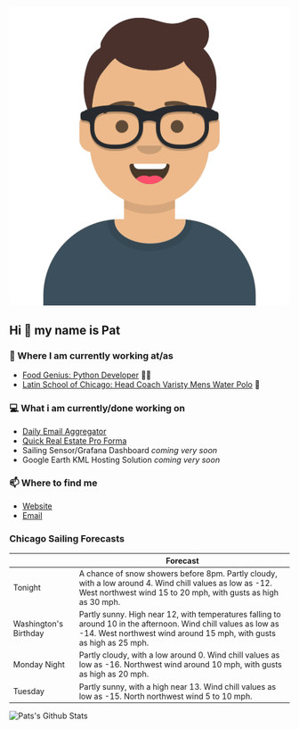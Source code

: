 [![Social banner for p-j-falconer](https://raw.githubusercontent.com/P-J-FALCONER/P-J-FALCONER/master/assets/avataaars.svg)](https://patfalconer.com/)
## Hi :wave: my name is Pat

### 💼 Where I am currently working at/as
- [Food Genius: Python Developer](https://getfoodgenius.com/) 🍔🐍
- [Latin School of Chicago: Head Coach Varisty Mens Water Polo](https://www.latinschool.org/) 🤽


### 💻 What i am currently/done working on
 - [Daily Email Aggregator](https://github.com/P-J-FALCONER/dott_daily_mail)
 - [Quick Real Estate Pro Forma](https://github.com/P-J-FALCONER/henry)
 - Sailing Sensor/Grafana Dashboard *coming very soon*
 - Google Earth KML Hosting Solution *coming very soon*

### 📫 Where to find me
 - [Website](https://patfalconer.com/)
 - [Email](mailto:patrick.j.falconer@gmail.com)


### Chicago Sailing Forecasts
|   | Forecast  |
|---|---|
| Tonight | A chance of snow showers before 8pm. Partly cloudy, with a low around 4. Wind chill values as low as -12. West northwest wind 15 to 20 mph, with gusts as high as 30 mph. |
| Washington&#39;s Birthday | Partly sunny. High near 12, with temperatures falling to around 10 in the afternoon. Wind chill values as low as -14. West northwest wind around 15 mph, with gusts as high as 25 mph. |
| Monday Night | Partly cloudy, with a low around 0. Wind chill values as low as -16. Northwest wind around 10 mph, with gusts as high as 20 mph. |
| Tuesday | Partly sunny, with a high near 13. Wind chill values as low as -15. North northwest wind 5 to 10 mph. |

![Pats's Github Stats](https://github-readme-stats.vercel.app/api?username=p-j-falconer&show_icons=true&theme=radical)

